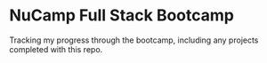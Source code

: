 # NuCamp Full Stack Bootcamp

Tracking my progress through the bootcamp, including any projects completed with this repo.

